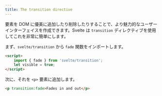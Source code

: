 ```yaml
---
title: The transition directive
---
```


要素を DOM に優美に追加したり削除したりすることで、より魅力的なユーザーインターフェイスを作成できます。Svelte は `transition` ディレクティブを使用してこれを非常に簡単にします。

まず、`svelte/transition` から `fade` 関数をインポートします。

```html
<script>
	import { fade } from 'svelte/transition';
	let visible = true;
</script>
```

次に、それを `<p>` 要素に追加します。

```html
<p transition:fade>Fades in and out</p>
```